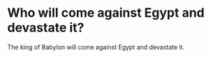 # Who will come against Egypt and devastate it?

The king of Babylon will come against Egypt and devastate it.
